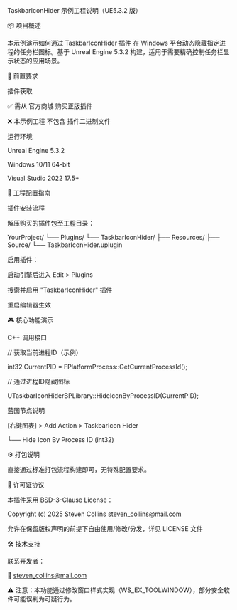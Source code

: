 TaskbarIconHider 示例工程说明（UE5.3.2 版）


📦 项目概述

本示例演示如何通过 TaskbarIconHider 插件 在 Windows 平台动态隐藏指定进程的任务栏图标。基于 Unreal Engine 5.3.2 构建，适用于需要精确控制任务栏显示状态的应用场景。


🔧 前置要求

插件获取

✅ 需从 官方商城 购买正版插件

❌ 本示例工程 不包含 插件二进制文件


运行环境

Unreal Engine 5.3.2

Windows 10/11 64-bit

Visual Studio 2022 17.5+


📂 工程配置指南

插件安装流程

解压购买的插件包至工程目录：

YourProject/
└── Plugins/
    └── TaskbarIconHider/
        ├── Resources/
        ├── Source/ 
        └── TaskbarIconHider.uplugin

        
启用插件：

启动引擎后进入 Edit > Plugins

搜索并启用 "TaskbarIconHider" 插件

重启编辑器生效


🎮 核心功能演示

C++ 调用接口

// 获取当前进程ID（示例）

int32 CurrentPID = FPlatformProcess::GetCurrentProcessId();

// 通过进程ID隐藏图标

UTaskbarIconHiderBPLibrary::HideIconByProcessID(CurrentPID);


蓝图节点说明

[右键图表] > Add Action > TaskbarIcon Hider

└── Hide Icon By Process ID (int32)


⚙️ 打包说明

直接通过标准打包流程构建即可，无特殊配置要求。


📜 许可证协议

本插件采用 BSD-3-Clause License：

Copyright (c) 2025 Steven Collins <steven_collins@mail.com>

允许在保留版权声明的前提下自由使用/修改/分发，详见 LICENSE 文件


🛠 技术支持

联系开发者：

📧 steven_collins@mail.com

⚠️ 注意：本功能通过修改窗口样式实现（WS_EX_TOOLWINDOW），部分安全软件可能误判为可疑行为。
